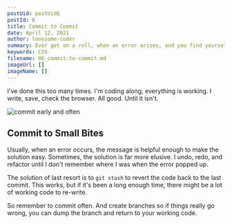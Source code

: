 ```yaml
---
postUid: postUid6
postId: 6
title: Commit to Commit
date: April 12, 2021
author: lonesome-coder
summary: Ever get on a roll, when an error arises, and you find yourself undoing working code. You need to commit to commit...
keywords: CSS
filename: 06_commit-to-commit.md
imageUrl: []
imageName: []
---
```


I've done this too many times. I'm coding along, everything is working. I write, save, check the browser. All good. Until it isn't.

![commit early and often]()

## Commit to Small Bites

Usually, when an error occurs, the message is helpful enough to make the solution easy. Sometimes, the solution is far more elusive. I undo, redo, and refactor until I don't remember where I was when the error popped up.

The solution of last resort is to `git stash` to revert the code back to the last commit. This works, but if it's been a long enough time, there might be a lot of working code to re-write.

So remember to commit often. And create branches so if things really go wrong, you can dump the branch and return to your working code.
